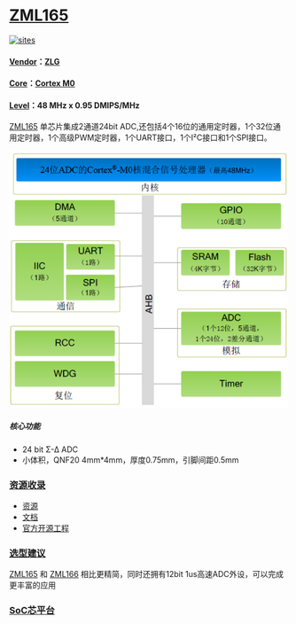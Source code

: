 ﻿# [ZML165](https://github.com/SoCXin/ZML165)

[![sites](http://182.61.61.133/link/resources/SoC.png)](http://www.SoC.Xin)

#### [Vendor](https://github.com/SoCXin/Vendor)：[ZLG](https://www.zlgmcu.com)
#### [Core](https://github.com/SoCXin/Cortex)：[Cortex M0](https://github.com/SoCXin/CM0)
#### [Level](https://github.com/SoCXin/Level)：48 MHz x 0.95 DMIPS/MHz

[ZML165](https://github.com/SoCXin/ZML165) 单芯片集成2通道24bit ADC,还包括4个16位的通用定时器，1个32位通用定时器，1个高级PWM定时器，1个UART接口，1个I²C接口和1个SPI接口。

[![sites](docs/ZML165.png)](https://www.zlgmcu.com/zlgiotmcu/zlgiotmcu/product/id/27.html)

##### 核心功能

* 24 bit Σ-∆ ADC
* 小体积，QNF20 4mm*4mm，厚度0.75mm，引脚间距0.5mm

### [资源收录](https://github.com/SoCXin/ZLG217)

* [资源](src/)
* [文档](docs/)
* [官方开源工程](https://github.com/zlgopen/ametal)

### [选型建议](https://github.com/SoCXin)

[ZML165](https://github.com/SoCXin/ZML165) 和 [ZML166](https://github.com/SoCXin/ZML166) 相比更精简，同时还拥有12bit 1us高速ADC外设，可以完成更丰富的应用

###  [SoC芯平台](http://www.SoC.Xin)
